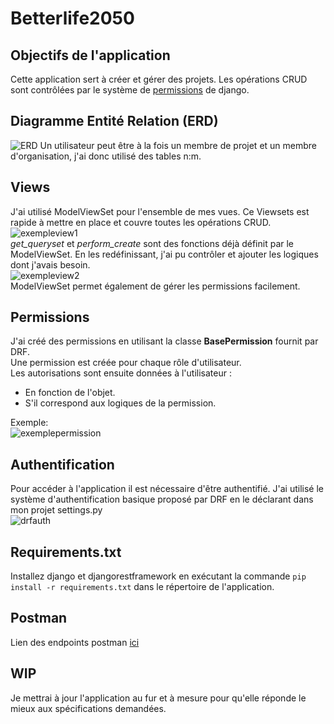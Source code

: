 # Betterlife2050

## Objectifs de l'application
Cette application sert à créer et gérer des projets. Les opérations CRUD sont contrôlées par le système de [permissions](#permissions) de django.

## Diagramme Entité Relation (ERD)
![ERD](https://puu.sh/J8f6Z/4b1efcbe5a.png)
Un utilisateur peut être à la fois un membre de projet et un membre d'organisation, j'ai donc utilisé des tables n:m.

## Views
J'ai utilisé ModelViewSet pour l'ensemble de mes vues. Ce Viewsets est rapide à mettre en place et couvre toutes les opérations CRUD.
![exempleview1](https://puu.sh/J8fgZ/dc01eed646.png)<br>
*get_queryset* et *perform_create* sont des fonctions déjà définit par le ModelViewSet.
En les redéfinissant, j'ai pu contrôler et ajouter les logiques dont j'avais besoin.<br>
![exempleview2](https://puu.sh/J8fsf/8fb8c1362a.png)<br>
ModelViewSet permet également de gérer les permissions facilement.

## Permissions
J'ai créé des permissions en utilisant la classe **BasePermission** fournit par DRF.<br>
Une permission est créée pour chaque rôle d'utilisateur.<br>
Les autorisations sont ensuite données à l'utilisateur :
- En fonction de l'objet.
- S'il correspond aux logiques de la permission.

Exemple:<br>
![exemplepermission](https://puu.sh/J8flH/d57ade8840.png)


## Authentification
Pour accéder à l'application il est nécessaire d'être authentifié.
J'ai utilisé le système d'authentification basique proposé par DRF en le déclarant dans mon projet settings.py <br>
![drfauth](https://puu.sh/J8fqB/91fd5a23e9.png)

## Requirements.txt
Installez django et djangorestframework en exécutant la commande `pip install -r requirements.txt` dans le répertoire de l'application.

## Postman
Lien des endpoints postman [ici](https://documenter.getpostman.com/view/18150156/UzBsK5Wf)
## WIP
Je mettrai à jour l'application au fur et à mesure pour qu'elle réponde le mieux aux spécifications demandées.